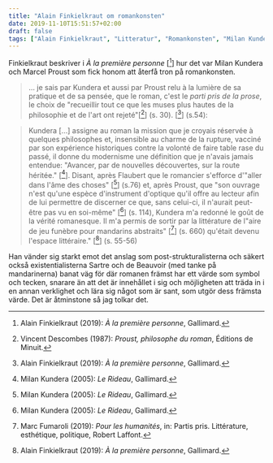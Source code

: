 ```yaml
---
title: "Alain Finkielkraut om romankonsten"
date: 2019-11-10T15:51:57+02:00
draft: false
tags: ["Alain Finkielkraut", "Litteratur", "Romankonsten", "Milan Kundera", "Marcel Proust", "Frankrike"]
---
```


Finkielkraut beskriver i _À la première personne_ [[^1]] hur det var Milan Kundera och Marcel Proust som fick honom att återfå tron på romankonsten.

> ... je sais par Kundera et aussi par Proust relu à la lumière de sa pratique  et de sa pensée, que le roman, c'est le _parti pris de la prose_, le choix de "recueillir tout ce que les muses plus hautes de la philosophie et de l'art ont rejeté"[[^2]] (s. 30). [[^1]] (s.54):

> Kundera [...] assigne au roman la mission que je croyais réservée à quelques philosophes et, insensible au charme de la rupture, vacciné par son expérience historiques contre la volonté de faire table rase du passé, il donne du modernisme une définition que je n'avais jamais entendue: "Avancer, par de nouvelles découvertes, sur la route héritée." [[^3]]. Disant, après Flaubert que le romancier s'efforce d'"aller dans l'âme des choses" [[^3]] (s.76) et, après Proust, que "son ouvrage n'est qu'une espèce d'instrument d'optique qu'il offre au lecteur afin de lui permettre de discerner ce que, sans celui-ci, il n'aurait peut-être pas vu en soi-même" [[^3]] (s. 114), Kundera m'a redonné le goût de la vérité romanesque. Il m'a permis de sortir par la littérature de l"aire de jeu funèbre pour mandarins abstraits" [[^4]] (s. 660) qu'était devenu l'espace littéraire." [[^1]] (s. 55-56)

Han vänder sig starkt emot det anslag som post-strukturalisterna och säkert också existentialisterna Sartre och de Beauvoir (med tanke på mandarinerna) banat väg för där romanen främst har ett värde som symbol och tecken, snarare än att det är innehållet i sig och möjligheten att träda in i en annan verklighet och lära sig något som är sant, som utgör dess främsta värde. Det är åtminstone så jag tolkar det. 

<!-- Referenser-->
 [^1]: Alain Finkielkraut (2019): _À la première personne_, Gallimard.
 [^2]: Vincent Descombes (1987): _Proust, philosophe du roman_, Éditions de Minuit.
 [^3]: Milan Kundera (2005): _Le Rideau_, Gallimard.
 [^4]: Marc Fumaroli (2019): _Pour les humanités_, in: Partis pris. Littérature, esthétique, politique, Robert Laffont.
